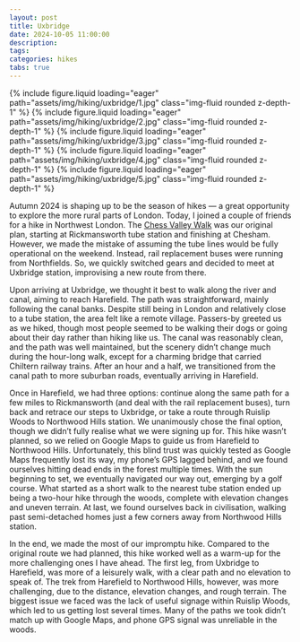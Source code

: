 ```yaml
---
layout: post
title: Uxbridge
date: 2024-10-05 11:00:00
description:
tags:
categories: hikes
tabs: true
---
```


{% include figure.liquid loading="eager" path="assets/img/hiking/uxbridge/1.jpg" class="img-fluid rounded z-depth-1" %} {% include figure.liquid loading="eager" path="assets/img/hiking/uxbridge/2.jpg" class="img-fluid rounded z-depth-1" %} {% include figure.liquid loading="eager" path="assets/img/hiking/uxbridge/3.jpg" class="img-fluid rounded z-depth-1" %} {% include figure.liquid loading="eager" path="assets/img/hiking/uxbridge/4.jpg" class="img-fluid rounded z-depth-1" %} {% include figure.liquid loading="eager" path="assets/img/hiking/uxbridge/5.jpg" class="img-fluid rounded z-depth-1" %}

Autumn 2024 is shaping up to be the season of hikes — a great opportunity to explore the more rural parts of London.
Today, I joined a couple of friends for a hike in Northwest London.
The [Chess Valley Walk]((https://www.alltrails.com/en-gb/trail/england/hertfordshire/chess-valley-walk)) was our original plan, starting at Rickmansworth tube station and finishing at Chesham.
However, we made the mistake of assuming the tube lines would be fully operational on the weekend.
Instead, rail replacement buses were running from Northfields.
So, we quickly switched gears and decided to meet at Uxbridge station, improvising a new route from there.

Upon arriving at Uxbridge, we thought it best to walk along the river and canal, aiming to reach Harefield.
The path was straightforward, mainly following the canal banks.
Despite still being in London and relatively close to a tube station, the area felt like a remote village.
Passers-by greeted us as we hiked, though most people seemed to be walking their dogs or going about their day rather than hiking like us.
The canal was reasonably clean, and the path was well maintained, but the scenery didn’t change much during the hour-long walk, except for a charming bridge that carried Chiltern railway trains.
After an hour and a half, we transitioned from the canal path to more suburban roads, eventually arriving in Harefield.

Once in Harefield, we had three options: continue along the same path for a few miles to Rickmansworth (and deal with the rail replacement buses), turn back and retrace our steps to Uxbridge, or take a route through Ruislip Woods to Northwood Hills station.
We unanimously chose the final option, though we didn’t fully realise what we were signing up for.
This hike wasn’t planned, so we relied on Google Maps to guide us from Harefield to Northwood Hills.
Unfortunately, this blind trust was quickly tested as Google Maps frequently lost its way, my phone’s GPS lagged behind, and we found ourselves hitting dead ends in the forest multiple times.
With the sun beginning to set, we eventually navigated our way out, emerging by a golf course.
What started as a short walk to the nearest tube station ended up being a two-hour hike through the woods, complete with elevation changes and uneven terrain.
At last, we found ourselves back in civilisation, walking past semi-detached homes just a few corners away from Northwood Hills station.

In the end, we made the most of our impromptu hike.
Compared to the original route we had planned, this hike worked well as a warm-up for the more challenging ones I have ahead.
The first leg, from Uxbridge to Harefield, was more of a leisurely walk, with a clear path and no elevation to speak of.
The trek from Harefield to Northwood Hills, however, was more challenging, due to the distance, elevation changes, and rough terrain.
The biggest issue we faced was the lack of useful signage within Ruislip Woods, which led to us getting lost several times.
Many of the paths we took didn’t match up with Google Maps, and phone GPS signal was unreliable in the woods.
